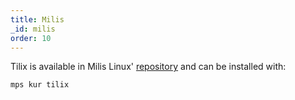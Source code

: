 ```yaml
---
title: Milis
_id: milis
order: 10
---
```

Tilix is available in Milis Linux' [repository](https://mls.akdeniz.edu.tr/git/milislinux/milis19/src/branch/master/talimatname/2/app-sys/tilix%231.9.3-1/talimat) and can be installed with:

`mps kur tilix`
